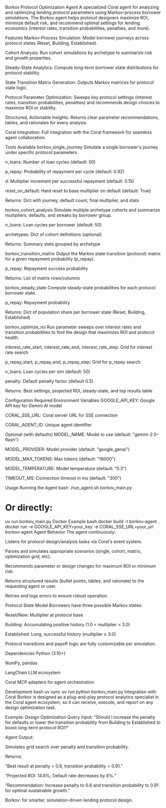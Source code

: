 Borkov Protocol Optimization Agent
A specialized Coral agent for analyzing and optimizing lending protocol parameters using Markov-process borrower simulations.
The Borkov agent helps protocol designers maximize ROI, minimize default risk, and recommend optimal settings for lending economics (interest rates, transition probabilities, penalties, and more).

Features
Markov-Process Simulation: Model borrower journeys across protocol states (Reset, Building, Established).

Cohort Analysis: Run cohort simulations by archetype to summarize risk and growth properties.

Steady-State Analytics: Compute long-term borrower state distributions for protocol stability.

State Transition Matrix Generation: Outputs Markov matrices for protocol state logic.

Protocol Parameter Optimization: Sweeps key protocol settings (interest rates, transition probabilities, penalties) and recommends design choices to maximize ROI or stability.

Structured, Actionable Insights: Returns clear parameter recommendations, tables, and rationales for every analysis.

Coral Integration: Full integration with the Coral framework for seamless agent collaboration.

Tools Available
borkov_single_journey
Simulate a single borrower's journey under specific protocol parameters.

n_loans: Number of loan cycles (default: 50)

p_repay: Probability of repayment per cycle (default: 0.92)

d: Multiplier increment per successful repayment (default: 0.15)

reset_on_default: Hard reset to base multiplier on default (default: True)

Returns: Dict with journey, default count, final multiplier, and stats

borkov_cohort_analysis
Simulate multiple archetype cohorts and summarize multipliers, defaults, and streaks by borrower group.

n_loans: Loan cycles per borrower (default: 50)

archetypes: Dict of cohort definitions (optional)

Returns: Summary stats grouped by archetype

borkov_transition_matrix
Output the Markov state transition (protocol) matrix for a given repayment probability (p_repay).

p_repay: Repayment success probability

Returns: List of matrix rows/columns

borkov_steady_state
Compute steady-state probabilities for each protocol borrower state.

p_repay: Repayment probability

Returns: Dict of population share per borrower state (Reset, Building, Established)

borkov_optimize_roi
Run parameter sweeps over interest rates and transition probabilities to find the design that maximizes ROI and protocol health.

interest_rate_start, interest_rate_end, interest_rate_step: Grid for interest rate search

p_repay_start, p_repay_end, p_repay_step: Grid for p_repay search

n_loans: Loan cycles per sim (default: 50)

penalty: Default penalty factor (default 0.5)

Returns: Best settings, projected ROI, steady-state, and top results table

Configuration
Required Environment Variables
GOOGLE_API_KEY: Google API key for Gemini AI model

CORAL_SSE_URL: Coral server URL for SSE connection

CORAL_AGENT_ID: Unique agent identifier

Optional (with defaults)
MODEL_NAME: Model to use (default: "gemini-2.0-flash")

MODEL_PROVIDER: Model provider (default: "google_genai")

MODEL_MAX_TOKENS: Max tokens (default: "16000")

MODEL_TEMPERATURE: Model temperature (default: "0.3")

TIMEOUT_MS: Connection timeout in ms (default: "300")

Usage
Running the Agent
bash
./run_agent.sh borkov_main.py

# Or directly:
uv run borkov_main.py
Docker Example
bash
docker build -t borkov-agent .
docker run -e GOOGLE_API_KEY=your_key -e CORAL_SSE_URL=your_url borkov-agent
Agent Behavior
The agent continuously:

Listens for protocol design/analysis tasks via Coral's event system.

Parses and simulates appropriate scenarios (single, cohort, matrix, optimization grid, etc).

Recommends parameter or design changes for maximum ROI or minimum risk.

Returns structured results (bullet points, tables, and rationale) to the requesting agent or user.

Retries and logs errors to ensure robust operation.

Protocol State Model
Borrowers have three possible Markov states:

Reset/New: Multiplier at protocol base

Building: Accumulating positive history (1.0 < multiplier < 3.0)

Established: Long, successful history (multiplier ≥ 3.0)

Protocol transitions and payoff logic are fully customizable per simulation.

Dependencies
Python (3.10+)

NumPy, pandas

LangChain LLM ecosystem

Coral MCP adapters for agent orchestration

Development
bash
uv sync
uv run python borkov_main.py
Integration with Coral
Borkov is designed as a plug-and-play protocol analytics specialist in the Coral agent ecosystem, so it can receive, execute, and report on any design optimization task.

Example: Design Optimization Query
Input:
"Should I increase the penalty for defaults or lower the transition probability from Building to Established to boost long-term protocol ROI?"

Agent Output:

Simulates grid search over penalty and transition probability.

Returns:

“Best result at penalty = 0.6, transition probability = 0.91.”

“Projected ROI: 14.8%; Default rate decreases by 8%.”

“Recommendation: Increase penalty to 0.6 and transition probability to 0.91 for optimal sustainable growth.”

Borkov: for smarter, simulation-driven lending protocol design.